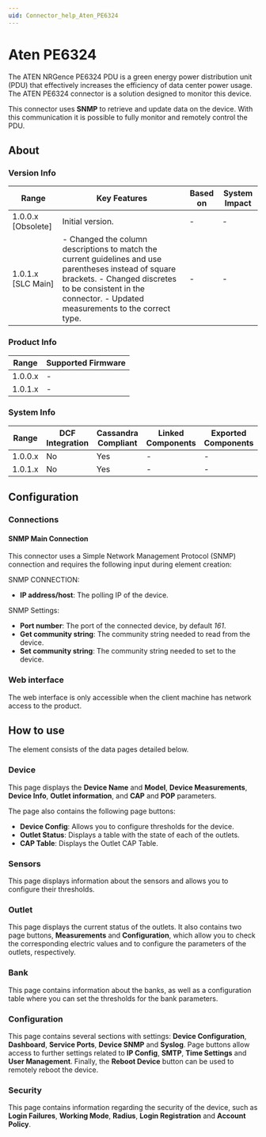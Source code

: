 ```yaml
---
uid: Connector_help_Aten_PE6324
---
```


# Aten PE6324

The ATEN NRGence PE6324 PDU is a green energy power distribution unit (PDU) that effectively increases the efficiency of data center power usage. The ATEN PE6324 connector is a solution designed to monitor this device.

This connector uses **SNMP** to retrieve and update data on the device. With this communication it is possible to fully monitor and remotely control the PDU.

## About

### Version Info

| **Range**            | **Key Features**                                                                                                                                                                                                   | **Based on** | **System Impact** |
|----------------------|--------------------------------------------------------------------------------------------------------------------------------------------------------------------------------------------------------------------|--------------|-------------------|
| 1.0.0.x \[Obsolete\] | Initial version.                                                                                                                                                                                                   | \-           | \-                |
| 1.0.1.x \[SLC Main\] | \- Changed the column descriptions to match the current guidelines and use parentheses instead of square brackets. - Changed discretes to be consistent in the connector. - Updated measurements to the correct type. | \-           | \-                |

### Product Info

| **Range** | **Supported Firmware** |
|-----------|------------------------|
| 1.0.0.x   | \-                     |
| 1.0.1.x   | \-                     |

### System Info

| **Range** | **DCF Integration** | **Cassandra Compliant** | **Linked Components** | **Exported Components** |
|-----------|---------------------|-------------------------|-----------------------|-------------------------|
| 1.0.0.x   | No                  | Yes                     | \-                    | \-                      |
| 1.0.1.x   | No                  | Yes                     | \-                    | \-                      |

## Configuration

### Connections

#### SNMP Main Connection

This connector uses a Simple Network Management Protocol (SNMP) connection and requires the following input during element creation:

SNMP CONNECTION:

- **IP address/host**: The polling IP of the device.

SNMP Settings:

- **Port number**: The port of the connected device, by default *161*.
- **Get community string**: The community string needed to read from the device.
- **Set community string**: The community string needed to set to the device.

### Web interface

The web interface is only accessible when the client machine has network access to the product.

## How to use

The element consists of the data pages detailed below.

### Device

This page displays the **Device Name** and **Model**, **Device Measurements**, **Device Info**, **Outlet information**, and **CAP** and **POP** parameters.

The page also contains the following page buttons:

- **Device Config**: Allows you to configure thresholds for the device.
- **Outlet Status**: Displays a table with the state of each of the outlets.
- **CAP Table**: Displays the Outlet CAP Table.

### Sensors

This page displays information about the sensors and allows you to configure their thresholds.

### Outlet

This page displays the current status of the outlets. It also contains two page buttons, **Measurements** and **Configuration**, which allow you to check the corresponding electric values and to configure the parameters of the outlets, respectively.

### Bank

This page contains information about the banks, as well as a configuration table where you can set the thresholds for the bank parameters.

### Configuration

This page contains several sections with settings: **Device Configuration**, **Dashboard**, **Service Ports**, **Device SNMP** and **Syslog**. Page buttons allow access to further settings related to **IP Config**, **SMTP**, **Time Settings** and **User Management**. Finally, the **Reboot Device** button can be used to remotely reboot the device.

### Security

This page contains information regarding the security of the device, such as **Login Failures**, **Working Mode**, **Radius**, **Login Registration** and **Account Policy**.
